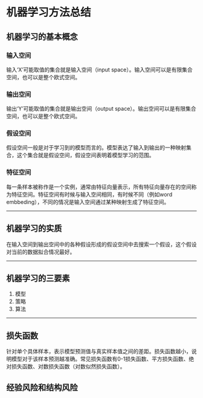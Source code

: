 # 机器学习方法总结


## 机器学习的基本概念

### 输入空间

输入‘X’可能取值的集合就是输入空间（input space）。输入空间可以是有限集合空间，也可以是整个欧式空间。

### 输出空间

输出‘Y’可能取值的集合就是输出空间（output space）。输出空间可以是有限集合空间，也可以是整个欧式空间。

### 假设空间

假设空间一般是对于学习到的模型而言的。模型表达了输入到输出的一种映射集合，这个集合就是假设空间，假设空间表明着模型学习的范围。

### 特征空间

每一条样本被称作是一个实例，通常由特征向量表示，所有特征向量存在的空间称为特征空间。特征空间有时候与输入空间相同，有时候不同（例如word embbeding），不同的情况是输入空间通过某种映射生成了特征空间。

-------------------------
## 机器学习的实质

在输入空间到输出空间中的各种假设形成的假设空间中去搜索一个假设，这个假设对当前的数据拟合情况最好。

-------------------------

## 机器学习的三要素

1. 模型
2. 策略
3. 算法

--------------------------

## 损失函数

针对单个具体样本，表示模型预测值与真实样本值之间的差距。损失函数越小，说明模型对于该样本预测越准确。常见损失函数有0-1损失函数、平方损失函数、绝对损失函数、对数损失函数（对数似然损失函数）。



## 经验风险和结构风险

